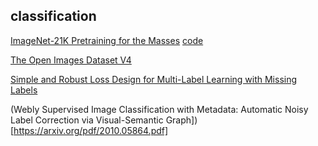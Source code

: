 
## classification

[ImageNet-21K Pretraining for the Masses](https://arxiv.org/pdf/2104.10972v4.pdf) [code](https://github.com/Alibaba-MIIL/ImageNet21K)

[The Open Images Dataset V4](https://arxiv.org/pdf/1811.00982.pdf)

[Simple and Robust Loss Design for Multi-Label
Learning with Missing Labels](https://arxiv.org/pdf/2112.07368.pdf)


(Webly Supervised Image Classification with Metadata: Automatic Noisy Label Correction via Visual-Semantic Graph])[https://arxiv.org/pdf/2010.05864.pdf]
